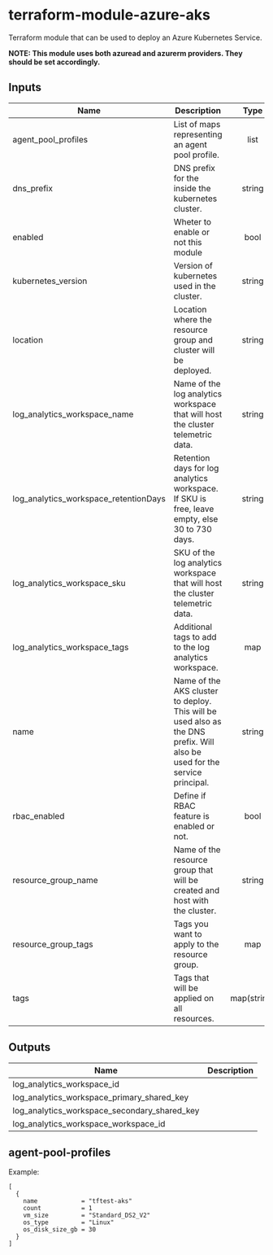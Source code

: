 # terraform-module-azure-aks
Terraform module that can be used to deploy an Azure Kubernetes Service.

**NOTE: This module uses both azuread and azurerm providers. They should be set accordingly.**

<!-- BEGINNING OF PRE-COMMIT-TERRAFORM DOCS HOOK -->
## Inputs

| Name | Description | Type | Default | Required |
|------|-------------|:----:|:-----:|:-----:|
| agent\_pool\_profiles | List of maps representing an agent pool profile. | list | n/a | yes |
| dns\_prefix | DNS prefix for the inside the kubernetes cluster. | string | `"kubernetes"` | no |
| enabled | Wheter to enable or not this module | bool | `"true"` | no |
| kubernetes\_version | Version of kubernetes used in the cluster. | string | `"1.13.5"` | no |
| location | Location where the resource group and cluster will be deployed. | string | `"canadacentral"` | no |
| log\_analytics\_workspace\_name | Name of the log analytics workspace that will host the cluster telemetric data. | string | `"fxloganalytics"` | no |
| log\_analytics\_workspace\_retentionDays | Retention days for log analytics workspace. If SKU is free, leave empty, else 30 to 730 days. | string | `"30"` | no |
| log\_analytics\_workspace\_sku | SKU of the log analytics workspace that will host the cluster telemetric data. | string | `"free"` | no |
| log\_analytics\_workspace\_tags | Additional tags to add to the log analytics workspace. | map | `{}` | no |
| name | Name of the AKS cluster to deploy. This will be used also as the DNS prefix. Will also be used for the service principal. | string | `"clustername"` | no |
| rbac\_enabled | Define if RBAC feature is enabled or not. | bool | `"false"` | no |
| resource\_group\_name | Name of the resource group that will be created and host with the cluster. | string | `"aks"` | no |
| resource\_group\_tags | Tags you want to apply to the resource group. | map | `{}` | no |
| tags | Tags that will be applied on all resources. | map(string) | `{}` | no |

## Outputs

| Name | Description |
|------|-------------|
| log\_analytics\_workspace\_id |  |
| log\_analytics\_workspace\_primary\_shared\_key |  |
| log\_analytics\_workspace\_secondary\_shared\_key |  |
| log\_analytics\_workspace\_workspace\_id |  |

<!-- END OF PRE-COMMIT-TERRAFORM DOCS HOOK -->

## agent-pool-profiles
Example:
```
[
  {
    name            = "tftest-aks"
    count           = 1
    vm_size         = "Standard_DS2_V2"
    os_type         = "Linux"
    os_disk_size_gb = 30
  }
]
```
